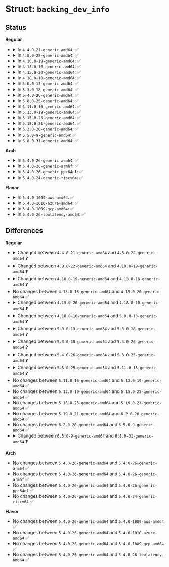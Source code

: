 # Struct: <code>backing_dev_info</code>

## Status
<b>Regular</b>
<ul>
<li>
<details>
<summary>In <code>4.4.0-21-generic-amd64</code>: ✅</summary>

```c
struct backing_dev_info {
    struct list_head bdi_list;
    long unsigned int ra_pages;
    unsigned int capabilities;
    congested_fn * congested_fn;
    void * congested_data;
    char * name;
    unsigned int min_ratio;
    unsigned int max_ratio;
    unsigned int max_prop_frac;
    atomic_long_t tot_write_bandwidth;
    struct bdi_writeback wb;
    struct list_head wb_list;
    struct radix_tree_root cgwb_tree;
    struct rb_root cgwb_congested_tree;
    atomic_t usage_cnt;
    wait_queue_head_t wb_waitq;
    struct device * dev;
    struct timer_list laptop_mode_wb_timer;
    struct dentry * debug_dir;
    struct dentry * debug_stats;
}
```
</details>
</li>
<li>
<details>
<summary>In <code>4.8.0-22-generic-amd64</code>: ✅</summary>

```c
struct backing_dev_info {
    struct list_head bdi_list;
    long unsigned int ra_pages;
    unsigned int capabilities;
    congested_fn * congested_fn;
    void * congested_data;
    char * name;
    unsigned int min_ratio;
    unsigned int max_ratio;
    unsigned int max_prop_frac;
    atomic_long_t tot_write_bandwidth;
    struct bdi_writeback wb;
    struct list_head wb_list;
    struct radix_tree_root cgwb_tree;
    struct rb_root cgwb_congested_tree;
    atomic_t usage_cnt;
    wait_queue_head_t wb_waitq;
    struct device * dev;
    struct device * owner;
    struct timer_list laptop_mode_wb_timer;
    struct dentry * debug_dir;
    struct dentry * debug_stats;
}
```
</details>
</li>
<li>
<details>
<summary>In <code>4.10.0-19-generic-amd64</code>: ✅</summary>

```c
struct backing_dev_info {
    struct list_head bdi_list;
    long unsigned int ra_pages;
    long unsigned int io_pages;
    congested_fn * congested_fn;
    void * congested_data;
    char * name;
    unsigned int capabilities;
    unsigned int min_ratio;
    unsigned int max_ratio;
    unsigned int max_prop_frac;
    atomic_long_t tot_write_bandwidth;
    struct bdi_writeback wb;
    struct list_head wb_list;
    struct radix_tree_root cgwb_tree;
    struct rb_root cgwb_congested_tree;
    atomic_t usage_cnt;
    wait_queue_head_t wb_waitq;
    struct device * dev;
    struct device * owner;
    struct timer_list laptop_mode_wb_timer;
    struct dentry * debug_dir;
    struct dentry * debug_stats;
}
```
</details>
</li>
<li>
<details>
<summary>In <code>4.13.0-16-generic-amd64</code>: ✅</summary>

```c
struct backing_dev_info {
    struct list_head bdi_list;
    long unsigned int ra_pages;
    long unsigned int io_pages;
    congested_fn * congested_fn;
    void * congested_data;
    const char * name;
    struct kref refcnt;
    unsigned int capabilities;
    unsigned int min_ratio;
    unsigned int max_ratio;
    unsigned int max_prop_frac;
    atomic_long_t tot_write_bandwidth;
    struct bdi_writeback wb;
    struct list_head wb_list;
    struct radix_tree_root cgwb_tree;
    struct rb_root cgwb_congested_tree;
    wait_queue_head_t wb_waitq;
    struct device * dev;
    struct device * owner;
    struct timer_list laptop_mode_wb_timer;
    struct dentry * debug_dir;
    struct dentry * debug_stats;
}
```
</details>
</li>
<li>
<details>
<summary>In <code>4.15.0-20-generic-amd64</code>: ✅</summary>

```c
struct backing_dev_info {
    struct list_head bdi_list;
    long unsigned int ra_pages;
    long unsigned int io_pages;
    congested_fn * congested_fn;
    void * congested_data;
    const char * name;
    struct kref refcnt;
    unsigned int capabilities;
    unsigned int min_ratio;
    unsigned int max_ratio;
    unsigned int max_prop_frac;
    atomic_long_t tot_write_bandwidth;
    struct bdi_writeback wb;
    struct list_head wb_list;
    struct radix_tree_root cgwb_tree;
    struct rb_root cgwb_congested_tree;
    wait_queue_head_t wb_waitq;
    struct device * dev;
    struct device * owner;
    struct timer_list laptop_mode_wb_timer;
    struct dentry * debug_dir;
    struct dentry * debug_stats;
}
```
</details>
</li>
<li>
<details>
<summary>In <code>4.18.0-10-generic-amd64</code>: ✅</summary>

```c
struct backing_dev_info {
    struct list_head bdi_list;
    long unsigned int ra_pages;
    long unsigned int io_pages;
    congested_fn * congested_fn;
    void * congested_data;
    const char * name;
    struct kref refcnt;
    unsigned int capabilities;
    unsigned int min_ratio;
    unsigned int max_ratio;
    unsigned int max_prop_frac;
    atomic_long_t tot_write_bandwidth;
    struct bdi_writeback wb;
    struct list_head wb_list;
    struct radix_tree_root cgwb_tree;
    struct rb_root cgwb_congested_tree;
    struct mutex cgwb_release_mutex;
    wait_queue_head_t wb_waitq;
    struct device * dev;
    struct device * owner;
    struct timer_list laptop_mode_wb_timer;
    struct dentry * debug_dir;
    struct dentry * debug_stats;
}
```
</details>
</li>
<li>
<details>
<summary>In <code>5.0.0-13-generic-amd64</code>: ✅</summary>

```c
struct backing_dev_info {
    struct list_head bdi_list;
    long unsigned int ra_pages;
    long unsigned int io_pages;
    congested_fn * congested_fn;
    void * congested_data;
    const char * name;
    struct kref refcnt;
    unsigned int capabilities;
    unsigned int min_ratio;
    unsigned int max_ratio;
    unsigned int max_prop_frac;
    atomic_long_t tot_write_bandwidth;
    struct bdi_writeback wb;
    struct list_head wb_list;
    struct xarray cgwb_tree;
    struct rb_root cgwb_congested_tree;
    struct mutex cgwb_release_mutex;
    struct rw_semaphore wb_switch_rwsem;
    wait_queue_head_t wb_waitq;
    struct device * dev;
    struct device * owner;
    struct timer_list laptop_mode_wb_timer;
    struct dentry * debug_dir;
    struct dentry * debug_stats;
}
```
</details>
</li>
<li>
<details>
<summary>In <code>5.3.0-18-generic-amd64</code>: ✅</summary>

```c
struct backing_dev_info {
    struct list_head bdi_list;
    long unsigned int ra_pages;
    long unsigned int io_pages;
    congested_fn * congested_fn;
    void * congested_data;
    const char * name;
    struct kref refcnt;
    unsigned int capabilities;
    unsigned int min_ratio;
    unsigned int max_ratio;
    unsigned int max_prop_frac;
    atomic_long_t tot_write_bandwidth;
    struct bdi_writeback wb;
    struct list_head wb_list;
    struct xarray cgwb_tree;
    struct rb_root cgwb_congested_tree;
    struct mutex cgwb_release_mutex;
    struct rw_semaphore wb_switch_rwsem;
    wait_queue_head_t wb_waitq;
    struct device * dev;
    struct device * owner;
    struct timer_list laptop_mode_wb_timer;
    struct dentry * debug_dir;
}
```
</details>
</li>
<li>
<details>
<summary>In <code>5.4.0-26-generic-amd64</code>: ✅</summary>

```c
struct backing_dev_info {
    u64 id;
    struct rb_node rb_node;
    struct list_head bdi_list;
    long unsigned int ra_pages;
    long unsigned int io_pages;
    congested_fn * congested_fn;
    void * congested_data;
    const char * name;
    struct kref refcnt;
    unsigned int capabilities;
    unsigned int min_ratio;
    unsigned int max_ratio;
    unsigned int max_prop_frac;
    atomic_long_t tot_write_bandwidth;
    struct bdi_writeback wb;
    struct list_head wb_list;
    struct xarray cgwb_tree;
    struct rb_root cgwb_congested_tree;
    struct mutex cgwb_release_mutex;
    struct rw_semaphore wb_switch_rwsem;
    wait_queue_head_t wb_waitq;
    struct device * dev;
    struct device * owner;
    struct timer_list laptop_mode_wb_timer;
    struct dentry * debug_dir;
}
```
</details>
</li>
<li>
<details>
<summary>In <code>5.8.0-25-generic-amd64</code>: ✅</summary>

```c
struct backing_dev_info {
    u64 id;
    struct rb_node rb_node;
    struct list_head bdi_list;
    long unsigned int ra_pages;
    long unsigned int io_pages;
    congested_fn * congested_fn;
    void * congested_data;
    struct kref refcnt;
    unsigned int capabilities;
    unsigned int min_ratio;
    unsigned int max_ratio;
    unsigned int max_prop_frac;
    atomic_long_t tot_write_bandwidth;
    struct bdi_writeback wb;
    struct list_head wb_list;
    struct xarray cgwb_tree;
    struct rb_root cgwb_congested_tree;
    struct mutex cgwb_release_mutex;
    struct rw_semaphore wb_switch_rwsem;
    wait_queue_head_t wb_waitq;
    struct device * dev;
    char[64] dev_name;
    struct device * owner;
    struct timer_list laptop_mode_wb_timer;
    struct dentry * debug_dir;
}
```
</details>
</li>
<li>
<details>
<summary>In <code>5.11.0-16-generic-amd64</code>: ✅</summary>

```c
struct backing_dev_info {
    u64 id;
    struct rb_node rb_node;
    struct list_head bdi_list;
    long unsigned int ra_pages;
    long unsigned int io_pages;
    struct kref refcnt;
    unsigned int capabilities;
    unsigned int min_ratio;
    unsigned int max_ratio;
    unsigned int max_prop_frac;
    atomic_long_t tot_write_bandwidth;
    struct bdi_writeback wb;
    struct list_head wb_list;
    struct xarray cgwb_tree;
    struct mutex cgwb_release_mutex;
    struct rw_semaphore wb_switch_rwsem;
    wait_queue_head_t wb_waitq;
    struct device * dev;
    char[64] dev_name;
    struct device * owner;
    struct timer_list laptop_mode_wb_timer;
    struct dentry * debug_dir;
}
```
</details>
</li>
<li>
<details>
<summary>In <code>5.13.0-19-generic-amd64</code>: ✅</summary>

```c
struct backing_dev_info {
    u64 id;
    struct rb_node rb_node;
    struct list_head bdi_list;
    long unsigned int ra_pages;
    long unsigned int io_pages;
    struct kref refcnt;
    unsigned int capabilities;
    unsigned int min_ratio;
    unsigned int max_ratio;
    unsigned int max_prop_frac;
    atomic_long_t tot_write_bandwidth;
    struct bdi_writeback wb;
    struct list_head wb_list;
    struct xarray cgwb_tree;
    struct mutex cgwb_release_mutex;
    struct rw_semaphore wb_switch_rwsem;
    wait_queue_head_t wb_waitq;
    struct device * dev;
    char[64] dev_name;
    struct device * owner;
    struct timer_list laptop_mode_wb_timer;
    struct dentry * debug_dir;
}
```
</details>
</li>
<li>
<details>
<summary>In <code>5.15.0-25-generic-amd64</code>: ✅</summary>

```c
struct backing_dev_info {
    u64 id;
    struct rb_node rb_node;
    struct list_head bdi_list;
    long unsigned int ra_pages;
    long unsigned int io_pages;
    struct kref refcnt;
    unsigned int capabilities;
    unsigned int min_ratio;
    unsigned int max_ratio;
    unsigned int max_prop_frac;
    atomic_long_t tot_write_bandwidth;
    struct bdi_writeback wb;
    struct list_head wb_list;
    struct xarray cgwb_tree;
    struct mutex cgwb_release_mutex;
    struct rw_semaphore wb_switch_rwsem;
    wait_queue_head_t wb_waitq;
    struct device * dev;
    char[64] dev_name;
    struct device * owner;
    struct timer_list laptop_mode_wb_timer;
    struct dentry * debug_dir;
}
```
</details>
</li>
<li>
<details>
<summary>In <code>5.19.0-21-generic-amd64</code>: ✅</summary>

```c
struct backing_dev_info {
    u64 id;
    struct rb_node rb_node;
    struct list_head bdi_list;
    long unsigned int ra_pages;
    long unsigned int io_pages;
    struct kref refcnt;
    unsigned int capabilities;
    unsigned int min_ratio;
    unsigned int max_ratio;
    unsigned int max_prop_frac;
    atomic_long_t tot_write_bandwidth;
    struct bdi_writeback wb;
    struct list_head wb_list;
    struct xarray cgwb_tree;
    struct mutex cgwb_release_mutex;
    struct rw_semaphore wb_switch_rwsem;
    wait_queue_head_t wb_waitq;
    struct device * dev;
    char[64] dev_name;
    struct device * owner;
    struct timer_list laptop_mode_wb_timer;
    struct dentry * debug_dir;
}
```
</details>
</li>
<li>
<details>
<summary>In <code>6.2.0-20-generic-amd64</code>: ✅</summary>

```c
struct backing_dev_info {
    u64 id;
    struct rb_node rb_node;
    struct list_head bdi_list;
    long unsigned int ra_pages;
    long unsigned int io_pages;
    struct kref refcnt;
    unsigned int capabilities;
    unsigned int min_ratio;
    unsigned int max_ratio;
    unsigned int max_prop_frac;
    atomic_long_t tot_write_bandwidth;
    struct bdi_writeback wb;
    struct list_head wb_list;
    struct xarray cgwb_tree;
    struct mutex cgwb_release_mutex;
    struct rw_semaphore wb_switch_rwsem;
    wait_queue_head_t wb_waitq;
    struct device * dev;
    char[64] dev_name;
    struct device * owner;
    struct timer_list laptop_mode_wb_timer;
    struct dentry * debug_dir;
}
```
</details>
</li>
<li>
<details>
<summary>In <code>6.5.0-9-generic-amd64</code>: ✅</summary>

```c
struct backing_dev_info {
    u64 id;
    struct rb_node rb_node;
    struct list_head bdi_list;
    long unsigned int ra_pages;
    long unsigned int io_pages;
    struct kref refcnt;
    unsigned int capabilities;
    unsigned int min_ratio;
    unsigned int max_ratio;
    unsigned int max_prop_frac;
    atomic_long_t tot_write_bandwidth;
    struct bdi_writeback wb;
    struct list_head wb_list;
    struct xarray cgwb_tree;
    struct mutex cgwb_release_mutex;
    struct rw_semaphore wb_switch_rwsem;
    wait_queue_head_t wb_waitq;
    struct device * dev;
    char[64] dev_name;
    struct device * owner;
    struct timer_list laptop_mode_wb_timer;
    struct dentry * debug_dir;
}
```
</details>
</li>
<li>
<details>
<summary>In <code>6.8.0-31-generic-amd64</code>: ✅</summary>

```c
struct backing_dev_info {
    u64 id;
    struct rb_node rb_node;
    struct list_head bdi_list;
    long unsigned int ra_pages;
    long unsigned int io_pages;
    struct kref refcnt;
    unsigned int capabilities;
    unsigned int min_ratio;
    unsigned int max_ratio;
    unsigned int max_prop_frac;
    atomic_long_t tot_write_bandwidth;
    long unsigned int last_bdp_sleep;
    struct bdi_writeback wb;
    struct list_head wb_list;
    struct xarray cgwb_tree;
    struct mutex cgwb_release_mutex;
    struct rw_semaphore wb_switch_rwsem;
    wait_queue_head_t wb_waitq;
    struct device * dev;
    char[64] dev_name;
    struct device * owner;
    struct timer_list laptop_mode_wb_timer;
    struct dentry * debug_dir;
}
```
</details>
</li>
</ul>
<b>Arch</b>
<ul>
<li>
<details>
<summary>In <code>5.4.0-26-generic-arm64</code>: ✅</summary>

```c
struct backing_dev_info {
    u64 id;
    struct rb_node rb_node;
    struct list_head bdi_list;
    long unsigned int ra_pages;
    long unsigned int io_pages;
    congested_fn * congested_fn;
    void * congested_data;
    const char * name;
    struct kref refcnt;
    unsigned int capabilities;
    unsigned int min_ratio;
    unsigned int max_ratio;
    unsigned int max_prop_frac;
    atomic_long_t tot_write_bandwidth;
    struct bdi_writeback wb;
    struct list_head wb_list;
    struct xarray cgwb_tree;
    struct rb_root cgwb_congested_tree;
    struct mutex cgwb_release_mutex;
    struct rw_semaphore wb_switch_rwsem;
    wait_queue_head_t wb_waitq;
    struct device * dev;
    struct device * owner;
    struct timer_list laptop_mode_wb_timer;
    struct dentry * debug_dir;
}
```
</details>
</li>
<li>
<details>
<summary>In <code>5.4.0-26-generic-armhf</code>: ✅</summary>

```c
struct backing_dev_info {
    u64 id;
    struct rb_node rb_node;
    struct list_head bdi_list;
    long unsigned int ra_pages;
    long unsigned int io_pages;
    congested_fn * congested_fn;
    void * congested_data;
    const char * name;
    struct kref refcnt;
    unsigned int capabilities;
    unsigned int min_ratio;
    unsigned int max_ratio;
    unsigned int max_prop_frac;
    atomic_long_t tot_write_bandwidth;
    struct bdi_writeback wb;
    struct list_head wb_list;
    struct xarray cgwb_tree;
    struct rb_root cgwb_congested_tree;
    struct mutex cgwb_release_mutex;
    struct rw_semaphore wb_switch_rwsem;
    wait_queue_head_t wb_waitq;
    struct device * dev;
    struct device * owner;
    struct timer_list laptop_mode_wb_timer;
    struct dentry * debug_dir;
}
```
</details>
</li>
<li>
<details>
<summary>In <code>5.4.0-26-generic-ppc64el</code>: ✅</summary>

```c
struct backing_dev_info {
    u64 id;
    struct rb_node rb_node;
    struct list_head bdi_list;
    long unsigned int ra_pages;
    long unsigned int io_pages;
    congested_fn * congested_fn;
    void * congested_data;
    const char * name;
    struct kref refcnt;
    unsigned int capabilities;
    unsigned int min_ratio;
    unsigned int max_ratio;
    unsigned int max_prop_frac;
    atomic_long_t tot_write_bandwidth;
    struct bdi_writeback wb;
    struct list_head wb_list;
    struct xarray cgwb_tree;
    struct rb_root cgwb_congested_tree;
    struct mutex cgwb_release_mutex;
    struct rw_semaphore wb_switch_rwsem;
    wait_queue_head_t wb_waitq;
    struct device * dev;
    struct device * owner;
    struct timer_list laptop_mode_wb_timer;
    struct dentry * debug_dir;
}
```
</details>
</li>
<li>
<details>
<summary>In <code>5.4.0-24-generic-riscv64</code>: ✅</summary>

```c
struct backing_dev_info {
    u64 id;
    struct rb_node rb_node;
    struct list_head bdi_list;
    long unsigned int ra_pages;
    long unsigned int io_pages;
    congested_fn * congested_fn;
    void * congested_data;
    const char * name;
    struct kref refcnt;
    unsigned int capabilities;
    unsigned int min_ratio;
    unsigned int max_ratio;
    unsigned int max_prop_frac;
    atomic_long_t tot_write_bandwidth;
    struct bdi_writeback wb;
    struct list_head wb_list;
    struct xarray cgwb_tree;
    struct rb_root cgwb_congested_tree;
    struct mutex cgwb_release_mutex;
    struct rw_semaphore wb_switch_rwsem;
    wait_queue_head_t wb_waitq;
    struct device * dev;
    struct device * owner;
    struct timer_list laptop_mode_wb_timer;
    struct dentry * debug_dir;
}
```
</details>
</li>
</ul>
<b>Flavor</b>
<ul>
<li>
<details>
<summary>In <code>5.4.0-1009-aws-amd64</code>: ✅</summary>

```c
struct backing_dev_info {
    u64 id;
    struct rb_node rb_node;
    struct list_head bdi_list;
    long unsigned int ra_pages;
    long unsigned int io_pages;
    congested_fn * congested_fn;
    void * congested_data;
    const char * name;
    struct kref refcnt;
    unsigned int capabilities;
    unsigned int min_ratio;
    unsigned int max_ratio;
    unsigned int max_prop_frac;
    atomic_long_t tot_write_bandwidth;
    struct bdi_writeback wb;
    struct list_head wb_list;
    struct xarray cgwb_tree;
    struct rb_root cgwb_congested_tree;
    struct mutex cgwb_release_mutex;
    struct rw_semaphore wb_switch_rwsem;
    wait_queue_head_t wb_waitq;
    struct device * dev;
    struct device * owner;
    struct timer_list laptop_mode_wb_timer;
    struct dentry * debug_dir;
}
```
</details>
</li>
<li>
<details>
<summary>In <code>5.4.0-1010-azure-amd64</code>: ✅</summary>

```c
struct backing_dev_info {
    u64 id;
    struct rb_node rb_node;
    struct list_head bdi_list;
    long unsigned int ra_pages;
    long unsigned int io_pages;
    congested_fn * congested_fn;
    void * congested_data;
    const char * name;
    struct kref refcnt;
    unsigned int capabilities;
    unsigned int min_ratio;
    unsigned int max_ratio;
    unsigned int max_prop_frac;
    atomic_long_t tot_write_bandwidth;
    struct bdi_writeback wb;
    struct list_head wb_list;
    struct xarray cgwb_tree;
    struct rb_root cgwb_congested_tree;
    struct mutex cgwb_release_mutex;
    struct rw_semaphore wb_switch_rwsem;
    wait_queue_head_t wb_waitq;
    struct device * dev;
    struct device * owner;
    struct timer_list laptop_mode_wb_timer;
    struct dentry * debug_dir;
}
```
</details>
</li>
<li>
<details>
<summary>In <code>5.4.0-1009-gcp-amd64</code>: ✅</summary>

```c
struct backing_dev_info {
    u64 id;
    struct rb_node rb_node;
    struct list_head bdi_list;
    long unsigned int ra_pages;
    long unsigned int io_pages;
    congested_fn * congested_fn;
    void * congested_data;
    const char * name;
    struct kref refcnt;
    unsigned int capabilities;
    unsigned int min_ratio;
    unsigned int max_ratio;
    unsigned int max_prop_frac;
    atomic_long_t tot_write_bandwidth;
    struct bdi_writeback wb;
    struct list_head wb_list;
    struct xarray cgwb_tree;
    struct rb_root cgwb_congested_tree;
    struct mutex cgwb_release_mutex;
    struct rw_semaphore wb_switch_rwsem;
    wait_queue_head_t wb_waitq;
    struct device * dev;
    struct device * owner;
    struct timer_list laptop_mode_wb_timer;
    struct dentry * debug_dir;
}
```
</details>
</li>
<li>
<details>
<summary>In <code>5.4.0-26-lowlatency-amd64</code>: ✅</summary>

```c
struct backing_dev_info {
    u64 id;
    struct rb_node rb_node;
    struct list_head bdi_list;
    long unsigned int ra_pages;
    long unsigned int io_pages;
    congested_fn * congested_fn;
    void * congested_data;
    const char * name;
    struct kref refcnt;
    unsigned int capabilities;
    unsigned int min_ratio;
    unsigned int max_ratio;
    unsigned int max_prop_frac;
    atomic_long_t tot_write_bandwidth;
    struct bdi_writeback wb;
    struct list_head wb_list;
    struct xarray cgwb_tree;
    struct rb_root cgwb_congested_tree;
    struct mutex cgwb_release_mutex;
    struct rw_semaphore wb_switch_rwsem;
    wait_queue_head_t wb_waitq;
    struct device * dev;
    struct device * owner;
    struct timer_list laptop_mode_wb_timer;
    struct dentry * debug_dir;
}
```
</details>
</li>
</ul>

## Differences
<b>Regular</b>
<ul>
<li>
<details>
<summary>Changed between <code>4.4.0-21-generic-amd64</code> and <code>4.8.0-22-generic-amd64</code> ❓</summary>
<ul>
<li>
<b>Field added. </b>
<code>struct device * owner</code>
</li>
</ul>
</details>
</li>
<li>
<details>
<summary>Changed between <code>4.8.0-22-generic-amd64</code> and <code>4.10.0-19-generic-amd64</code> ❓</summary>
<ul>
<li>
<b>Field added. </b>
<code>long unsigned int io_pages</code>
</li>
</ul>
</details>
</li>
<li>
<details>
<summary>Changed between <code>4.10.0-19-generic-amd64</code> and <code>4.13.0-16-generic-amd64</code> ❓</summary>
<ul>
<li>
<b>Field added. </b>
<code>struct kref refcnt</code>
</li>
<li>
<b>Field removed. </b>
<code>atomic_t usage_cnt</code>
</li>
<li>
<b>Field type changed. </b>
<code>char * name</code> ➡️ <code>const char * name</code>
</li>
</ul>
</details>
</li>
<li>
No changes between <code>4.13.0-16-generic-amd64</code> and <code>4.15.0-20-generic-amd64</code> ✅
</li>
<li>
<details>
<summary>Changed between <code>4.15.0-20-generic-amd64</code> and <code>4.18.0-10-generic-amd64</code> ❓</summary>
<ul>
<li>
<b>Field added. </b>
<code>struct mutex cgwb_release_mutex</code>
</li>
</ul>
</details>
</li>
<li>
<details>
<summary>Changed between <code>4.18.0-10-generic-amd64</code> and <code>5.0.0-13-generic-amd64</code> ❓</summary>
<ul>
<li>
<b>Field added. </b>
<code>struct rw_semaphore wb_switch_rwsem</code>
</li>
<li>
<b>Field type changed. </b>
<code>struct radix_tree_root cgwb_tree</code> ➡️ <code>struct xarray cgwb_tree</code>
</li>
</ul>
</details>
</li>
<li>
<details>
<summary>Changed between <code>5.0.0-13-generic-amd64</code> and <code>5.3.0-18-generic-amd64</code> ❓</summary>
<ul>
<li>
<b>Field removed. </b>
<code>struct dentry * debug_stats</code>
</li>
</ul>
</details>
</li>
<li>
<details>
<summary>Changed between <code>5.3.0-18-generic-amd64</code> and <code>5.4.0-26-generic-amd64</code> ❓</summary>
<ul>
<li>
<b>Field added. </b>
<code>u64 id</code>
</li>
<li>
<b>Field added. </b>
<code>struct rb_node rb_node</code>
</li>
</ul>
</details>
</li>
<li>
<details>
<summary>Changed between <code>5.4.0-26-generic-amd64</code> and <code>5.8.0-25-generic-amd64</code> ❓</summary>
<ul>
<li>
<b>Field added. </b>
<code>char[64] dev_name</code>
</li>
<li>
<b>Field removed. </b>
<code>const char * name</code>
</li>
</ul>
</details>
</li>
<li>
<details>
<summary>Changed between <code>5.8.0-25-generic-amd64</code> and <code>5.11.0-16-generic-amd64</code> ❓</summary>
<ul>
<li>
<b>Field removed. </b>
<code>congested_fn * congested_fn</code>
</li>
<li>
<b>Field removed. </b>
<code>void * congested_data</code>
</li>
<li>
<b>Field removed. </b>
<code>struct rb_root cgwb_congested_tree</code>
</li>
</ul>
</details>
</li>
<li>
No changes between <code>5.11.0-16-generic-amd64</code> and <code>5.13.0-19-generic-amd64</code> ✅
</li>
<li>
No changes between <code>5.13.0-19-generic-amd64</code> and <code>5.15.0-25-generic-amd64</code> ✅
</li>
<li>
No changes between <code>5.15.0-25-generic-amd64</code> and <code>5.19.0-21-generic-amd64</code> ✅
</li>
<li>
No changes between <code>5.19.0-21-generic-amd64</code> and <code>6.2.0-20-generic-amd64</code> ✅
</li>
<li>
No changes between <code>6.2.0-20-generic-amd64</code> and <code>6.5.0-9-generic-amd64</code> ✅
</li>
<li>
<details>
<summary>Changed between <code>6.5.0-9-generic-amd64</code> and <code>6.8.0-31-generic-amd64</code> ❓</summary>
<ul>
<li>
<b>Field added. </b>
<code>long unsigned int last_bdp_sleep</code>
</li>
</ul>
</details>
</li>
</ul>
<b>Arch</b>
<ul>
<li>
No changes between <code>5.4.0-26-generic-amd64</code> and <code>5.4.0-26-generic-arm64</code> ✅
</li>
<li>
No changes between <code>5.4.0-26-generic-amd64</code> and <code>5.4.0-26-generic-armhf</code> ✅
</li>
<li>
No changes between <code>5.4.0-26-generic-amd64</code> and <code>5.4.0-26-generic-ppc64el</code> ✅
</li>
<li>
No changes between <code>5.4.0-26-generic-amd64</code> and <code>5.4.0-24-generic-riscv64</code> ✅
</li>
</ul>
<b>Flavor</b>
<ul>
<li>
No changes between <code>5.4.0-26-generic-amd64</code> and <code>5.4.0-1009-aws-amd64</code> ✅
</li>
<li>
No changes between <code>5.4.0-26-generic-amd64</code> and <code>5.4.0-1010-azure-amd64</code> ✅
</li>
<li>
No changes between <code>5.4.0-26-generic-amd64</code> and <code>5.4.0-1009-gcp-amd64</code> ✅
</li>
<li>
No changes between <code>5.4.0-26-generic-amd64</code> and <code>5.4.0-26-lowlatency-amd64</code> ✅
</li>
</ul>
